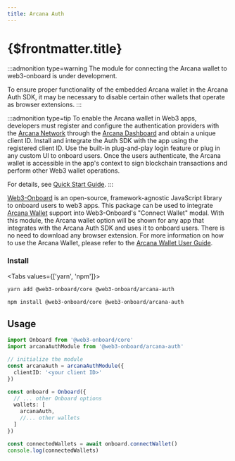 ```yaml
---
title: Arcana Auth
---
```


# {$frontmatter.title}

:::admonition type=warning
The module for connecting the Arcana wallet to web3-onboard is under development.

To ensure proper functionality of the embedded Arcana wallet in the Arcana Auth SDK, it may be necessary to disable certain other wallets that operate as browser extensions.
:::

:::admonition type=tip
To enable the Arcana wallet in Web3 apps, developers must register and configure the authentication providers with the [Arcana Network](https://arcana.network) through the [Arcana Dashboard](https://dashboard.arcana.network) and obtain a unique client ID. Install and integrate the Auth SDK with the app using the registered client ID. Use the built-in plug-and-play login feature or plug in any custom UI to onboard users. Once the users authenticate, the Arcana wallet is accessible in the app's context to sign blockchain transactions and perform other Web3 wallet operations.

For details, see [Quick Start Guide](https://docs.arcana.network/auth-quick-start.html).
:::

[Web3-Onboard](https://onboard.blocknative.com/) is an open-source, framework-agnostic JavaScript library to onboard users to web3 apps. This package can be used to integrate [Arcana Wallet](https://docs.arcana.network/concepts/anwallet/index.html) support into Web3-Onboard's "Connect Wallet" modal. With this module, the Arcana wallet option will be shown for any app that integrates with the Arcana Auth SDK and uses it to onboard users. There is no need to download any browser extension. For more information on how to use the Arcana Wallet, please refer to the [Arcana Wallet User Guide](https://docs.arcana.network/user-guides/wallet-ui/index.html).

### Install

<Tabs values={['yarn', 'npm']}>
<TabPanel value="yarn">

```sh copy
yarn add @web3-onboard/core @web3-onboard/arcana-auth
```

  </TabPanel>
  <TabPanel value="npm">

```sh copy
npm install @web3-onboard/core @web3-onboard/arcana-auth
```

  </TabPanel>
</Tabs>

## Usage

```typescript
import Onboard from '@web3-onboard/core'
import arcanaAuthModule from '@web3-onboard/arcana-auth'

// initialize the module
const arcanaAuth = arcanaAuthModule({
  clientID: '<your client ID>'
})

const onboard = Onboard({
  // ... other Onboard options
  wallets: [
    arcanaAuth,
    //... other wallets
  ]
})

const connectedWallets = await onboard.connectWallet()
console.log(connectedWallets)
```
